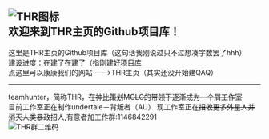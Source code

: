 ![THR图标](https://i0.hdslb.com/bfs/album/9ff9c829fd51cbc88b286b03013c9318bf4368f8.png "THR图标")  
欢迎来到THR主页的Github项目库！
-----------------------------
这里是THR主页的Github项目库（这句话我刚说过只不过想凑字数罢了hhh）  
建设进度：在建了在建了（指刚建好项目库  
点这里可以康康我们的网站--->THR主页（其实还没开始建QAQ）  
***
teamhunter，简称THR，~~在神比策划MGLG的带领下逐渐成为一个屑工作室~~  
目前工作室正在制作undertale－背叛者（AU） 
现工作室正在~~招收更多外星人并消灭人类暴政~~招人,有意者加工作群:1146842291  
![THR群二维码](https://i0.hdslb.com/bfs/album/09a242cbd70013593063817e1c8ce71dad8630b7.png "THR群二维码")
